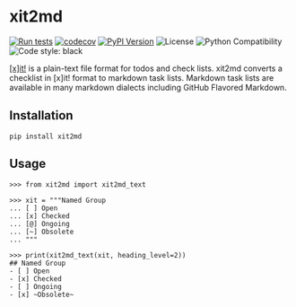 # xit2md

[![Run tests](https://github.com/chris48s/xit2md/actions/workflows/test.yml/badge.svg?branch=main)](https://github.com/chris48s/xit2md/actions/workflows/test.yml)
[![codecov](https://codecov.io/gh/chris48s/xit2md/branch/main/graph/badge.svg?token=8W93RI841H)](https://codecov.io/gh/chris48s/xit2md)
[![PyPI Version](https://img.shields.io/pypi/v/xit2md.svg)](https://pypi.org/project/xit2md/)
![License](https://img.shields.io/pypi/l/xit2md.svg)
![Python Compatibility](https://img.shields.io/badge/dynamic/json?query=info.requires_python&label=python&url=https%3A%2F%2Fpypi.org%2Fpypi%2Fxit2md%2Fjson)
![Code style: black](https://img.shields.io/badge/code%20style-black-000000.svg)

[[x]it!](https://xit.jotaen.net/) is a plain-text file format for todos and check lists. xit2md converts a checklist in [x]it! format to markdown task lists. Markdown task lists are available in many markdown dialects including GitHub Flavored Markdown.

## Installation

```
pip install xit2md
```

## Usage

```python-repl
>>> from xit2md import xit2md_text

>>> xit = """Named Group
... [ ] Open
... [x] Checked
... [@] Ongoing
... [~] Obsolete
... """

>>> print(xit2md_text(xit, heading_level=2))
## Named Group
- [ ] Open
- [x] Checked
- [ ] Ongoing
- [x] ~Obsolete~
```
